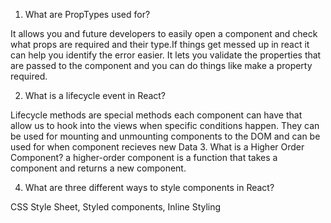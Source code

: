 1.  What are PropTypes used for?

It allows you and future developers to easily open a component and check what props are required and their type.If things get messed up in react it can help you identify the error easier. It lets you validate the properties that are passed to the component and you can do things like make a property required.

2.  What is a lifecycle event in React?

Lifecycle methods are special methods each component can have that allow us to hook into the views when specific conditions happen. They can be used for mounting and unmounting components to the DOM and can be used for when component recieves new Data
3.  What is a Higher Order Component?
a higher-order component is a function that takes a component and returns a new component.

4.  What are three different ways to style components in React?

CSS Style Sheet,
Styled components,
Inline Styling